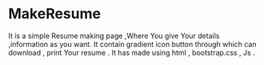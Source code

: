 # MakeResume
It is a simple Resume making page ,Where You give Your details ,information as you want. It contain gradient icon button through which can  download , print Your resume . It has  made using html , bootstrap.css , Js .
